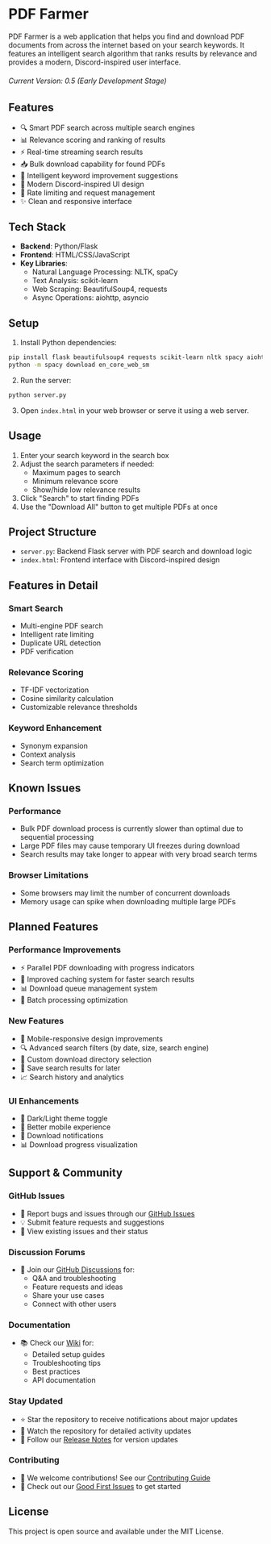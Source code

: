 # PDF Farmer

PDF Farmer is a web application that helps you find and download PDF documents from across the internet based on your search keywords. It features an intelligent search algorithm that ranks results by relevance and provides a modern, Discord-inspired user interface.
###### Current Version: 0.5 (Early Development Stage)

## Features

- 🔍 Smart PDF search across multiple search engines
- 📊 Relevance scoring and ranking of results
- ⚡ Real-time streaming search results
- 📥 Bulk download capability for found PDFs
- 🧠 Intelligent keyword improvement suggestions
- 🎨 Modern Discord-inspired UI design
- 🔄 Rate limiting and request management
- ✨ Clean and responsive interface

## Tech Stack

- **Backend**: Python/Flask
- **Frontend**: HTML/CSS/JavaScript
- **Key Libraries**:
  - Natural Language Processing: NLTK, spaCy
  - Text Analysis: scikit-learn
  - Web Scraping: BeautifulSoup4, requests
  - Async Operations: aiohttp, asyncio

## Setup

1. Install Python dependencies:
```bash
pip install flask beautifulsoup4 requests scikit-learn nltk spacy aiohttp
python -m spacy download en_core_web_sm
```

2. Run the server:
```bash
python server.py
```

3. Open `index.html` in your web browser or serve it using a web server.

## Usage

1. Enter your search keyword in the search box
2. Adjust the search parameters if needed:
   - Maximum pages to search
   - Minimum relevance score
   - Show/hide low relevance results
3. Click "Search" to start finding PDFs
4. Use the "Download All" button to get multiple PDFs at once

## Project Structure

- `server.py`: Backend Flask server with PDF search and download logic
- `index.html`: Frontend interface with Discord-inspired design

## Features in Detail

### Smart Search
- Multi-engine PDF search
- Intelligent rate limiting
- Duplicate URL detection
- PDF verification

### Relevance Scoring
- TF-IDF vectorization
- Cosine similarity calculation
- Customizable relevance thresholds

### Keyword Enhancement
- Synonym expansion
- Context analysis
- Search term optimization

## Known Issues

### Performance
- Bulk PDF download process is currently slower than optimal due to sequential processing
- Large PDF files may cause temporary UI freezes during download
- Search results may take longer to appear with very broad search terms

### Browser Limitations
- Some browsers may limit the number of concurrent downloads
- Memory usage can spike when downloading multiple large PDFs

## Planned Features

### Performance Improvements
- ⚡ Parallel PDF downloading with progress indicators
- 🚀 Improved caching system for faster search results
- 📊 Download queue management system
- 🔄 Batch processing optimization

### New Features
- 📱 Mobile-responsive design improvements
- 🔍 Advanced search filters (by date, size, search engine)
- 📂 Custom download directory selection
- 💾 Save search results for later
- 📈 Search history and analytics

### UI Enhancements
- 🎨 Dark/Light theme toggle
- 📱 Better mobile experience
- 🔔 Download notifications
- 📊 Download progress visualization

## Support & Community

### GitHub Issues
- 🐛 Report bugs and issues through our [GitHub Issues](https://github.com/PDF-Farmer/issues)
- 💡 Submit feature requests and suggestions
- 📝 View existing issues and their status

### Discussion Forums
- 💬 Join our [GitHub Discussions](https://github.com/PDF-Farmer/discussions) for:
  - Q&A and troubleshooting
  - Feature requests and ideas
  - Share your use cases
  - Connect with other users

### Documentation
- 📚 Check our [Wiki](https://github.com/PDF-Farmer/wiki) for:
  - Detailed setup guides
  - Troubleshooting tips
  - Best practices
  - API documentation

### Stay Updated
- ⭐ Star the repository to receive notifications about major updates
- 👀 Watch the repository for detailed activity updates
- 🔔 Follow our [Release Notes](https://github.com/PDF-Farmer/releases) for version updates

### Contributing
- 🤝 We welcome contributions! See our [Contributing Guide](CONTRIBUTING.md)
- 🌟 Check out our [Good First Issues](https://github.com/PDF-Farmer/issues?q=is%3Aissue+is%3Aopen+label%3A%22good+first+issue%22) to get started

## License

This project is open source and available under the MIT License. 
